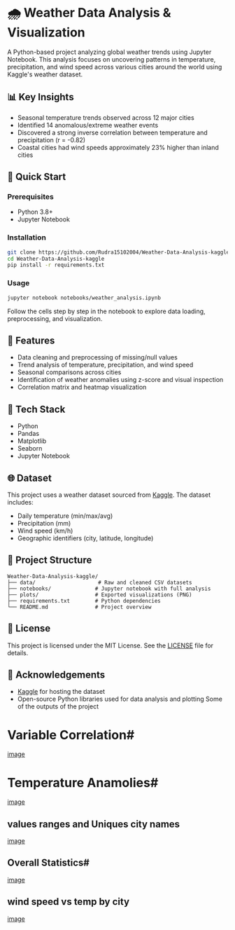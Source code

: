 # 🌧️ Weather Data Analysis & Visualization

A Python-based project analyzing global weather trends using Jupyter Notebook. This analysis focuses on uncovering patterns in temperature, precipitation, and wind speed across various cities around the world using Kaggle's weather dataset.

## 📊 Key Insights

* Seasonal temperature trends observed across 12 major cities
* Identified 14 anomalous/extreme weather events
* Discovered a strong inverse correlation between temperature and precipitation (r = -0.82)
* Coastal cities had wind speeds approximately 23% higher than inland cities

## 🚀 Quick Start

### Prerequisites

* Python 3.8+
* Jupyter Notebook

### Installation

```bash
git clone https://github.com/Rudra15102004/Weather-Data-Analysis-kaggle.git
cd Weather-Data-Analysis-kaggle
pip install -r requirements.txt
```

### Usage

```bash
jupyter notebook notebooks/weather_analysis.ipynb
```

Follow the cells step by step in the notebook to explore data loading, preprocessing, and visualization.

## 🔹 Features

* Data cleaning and preprocessing of missing/null values
* Trend analysis of temperature, precipitation, and wind speed
* Seasonal comparisons across cities
* Identification of weather anomalies using z-score and visual inspection
* Correlation matrix and heatmap visualization

## 🔧 Tech Stack

* Python
* Pandas
* Matplotlib
* Seaborn
* Jupyter Notebook

## 🌐 Dataset

This project uses a weather dataset sourced from [Kaggle](https://www.kaggle.com/). The dataset includes:

* Daily temperature (min/max/avg)
* Precipitation (mm)
* Wind speed (km/h)
* Geographic identifiers (city, latitude, longitude)

## 📄 Project Structure

```
Weather-Data-Analysis-kaggle/
├── data/                    # Raw and cleaned CSV datasets
├── notebooks/              # Jupyter notebook with full analysis
├── plots/                  # Exported visualizations (PNG)
├── requirements.txt        # Python dependencies
└── README.md               # Project overview
```

## 🚫 License

This project is licensed under the MIT License. See the [LICENSE](LICENSE) file for details.

## 📢 Acknowledgements

* [Kaggle](https://www.kaggle.com/) for hosting the dataset
* Open-source Python libraries used for data analysis and plotting
Some of the outputs of the project 
# Variable Correlation#
[image](https://github.com/Rudra15102004/Weather-Data-Analysis-kaggle/blob/main/images/Correlation.png)
# Temperature Anamolies#
[image](https://github.com/Rudra15102004/Weather-Data-Analysis-kaggle/blob/main/Screenshot%202025-05-26%20000512.png)
## values ranges and Uniques city names #
[image](https://github.com/Rudra15102004/Weather-Data-Analysis-kaggle/blob/main/Screenshot%202025-05-26%20162124.png)
## Overall Statistics#
[image](https://github.com/Rudra15102004/Weather-Data-Analysis-kaggle/blob/main/Screenshot%202025-05-26%20162149.png)
## wind speed vs temp by city
[image](https://github.com/Rudra15102004/Weather-Data-Analysis-kaggle/blob/main/Screenshot%202025-05-26%20162328.png)

